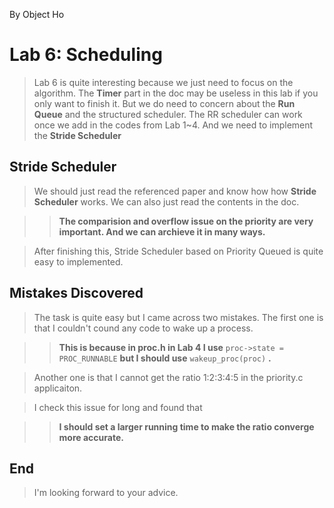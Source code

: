 By Object Ho

# Lab 6: Scheduling #

> Lab 6 is quite interesting because we just need to focus on the algorithm. The **Timer** part in the doc may be useless in this lab if you only want to finish it. But we do need to concern about the **Run Queue** and the structured scheduler. The RR scheduler can work once we add in the codes from Lab 1~4. And we need to implement the **Stride Scheduler**

## Stride Scheduler ##

> We should just read the referenced paper and know how how **Stride Scheduler** works. We can also just read the contents in the doc.

> > **The comparision and overflow issue on the priority are very important. And we can archieve it in many ways.**

> After finishing this, Stride Scheduler based on Priority Queued is quite easy to implemented.

## Mistakes Discovered ##

> The task is quite easy but I came across two mistakes. The first one is that I couldn't cound any code to wake up a process.

> > **This is because in proc.h in Lab 4 I use** `proc->state = PROC_RUNNABLE` **but I should use** `wakeup_proc(proc)` **.**

> Another one is that I cannot get the ratio 1:2:3:4:5 in the priority.c applicaiton.

> I check this issue for long and found that 

> > **I should set a larger running time to make the ratio converge more accurate.**

## End ##

> I'm looking forward to your advice.
